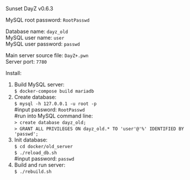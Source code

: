Sunset DayZ v0.6.3

MySQL root password: ```RootPasswd```<br />

Database name: ```dayz_old```<br />
MySQL user name: ```user```<br />
MySQL user password: ```passwd```<br />


Main server source file: ```DayZ+.pwn```<br />
Server port: ```7780```<br />


Install:

1. Build MySQL server: <br />
```$ docker-compose build mariadb```<br />
2. Create database:<br />
```$ mysql -h 127.0.0.1 -u root -p```<br />
#input password: ```RootPasswd```<br />
#run into MySQL command line:<br />
```> create database dayz_old;```<br />
```> GRANT ALL PRIVILEGES ON dayz_old.* TO 'user'@'%' IDENTIFIED BY 'passwd';```<br />
3. Init database:<br />
```$ cd docker/old_server```<br />
```$ ./reload_db.sh```<br />
#input password: ```passwd```<br />
4. Build and run server:<br />
```$ ./rebuild.sh```<br />
